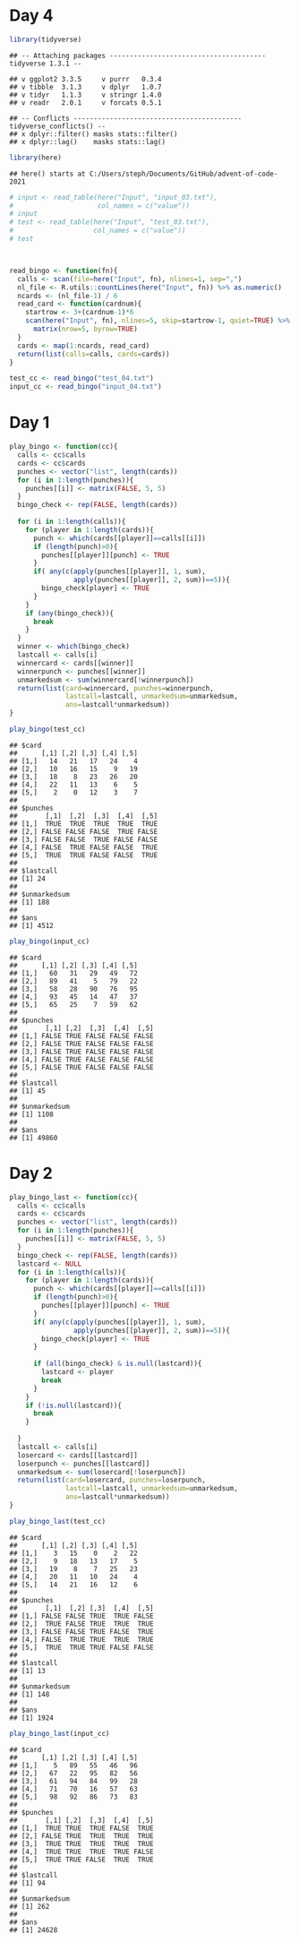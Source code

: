 Day 4
================

``` r
library(tidyverse)
```

    ## -- Attaching packages --------------------------------------- tidyverse 1.3.1 --

    ## v ggplot2 3.3.5     v purrr   0.3.4
    ## v tibble  3.1.3     v dplyr   1.0.7
    ## v tidyr   1.1.3     v stringr 1.4.0
    ## v readr   2.0.1     v forcats 0.5.1

    ## -- Conflicts ------------------------------------------ tidyverse_conflicts() --
    ## x dplyr::filter() masks stats::filter()
    ## x dplyr::lag()    masks stats::lag()

``` r
library(here)
```

    ## here() starts at C:/Users/steph/Documents/GitHub/advent-of-code-2021

``` r
# input <- read_table(here("Input", "input_03.txt"), 
#                     col_names = c("value"))
# input
# test <- read_table(here("Input", "test_03.txt"), 
#                    col_names = c("value"))
# test



read_bingo <- function(fn){
  calls <- scan(file=here("Input", fn), nlines=1, sep=",")
  nl_file <- R.utils::countLines(here("Input", fn)) %>% as.numeric()
  ncards <- (nl_file-1) / 6
  read_card <- function(cardnum){
    startrow <- 3+(cardnum-1)*6
    scan(here("Input", fn), nlines=5, skip=startrow-1, quiet=TRUE) %>%
      matrix(nrow=5, byrow=TRUE)
  }
  cards <- map(1:ncards, read_card)
  return(list(calls=calls, cards=cards))
}

test_cc <- read_bingo("test_04.txt")
input_cc <- read_bingo("input_04.txt")
```

# Day 1

``` r
play_bingo <- function(cc){
  calls <- cc$calls
  cards <- cc$cards
  punches <- vector("list", length(cards))
  for (i in 1:length(punches)){
    punches[[i]] <- matrix(FALSE, 5, 5)
  }
  bingo_check <- rep(FALSE, length(cards))
  
  for (i in 1:length(calls)){
    for (player in 1:length(cards)){
      punch <- which(cards[[player]]==calls[[i]])
      if (length(punch)>0){
        punches[[player]][punch] <- TRUE
      }
      if( any(c(apply(punches[[player]], 1, sum),
                apply(punches[[player]], 2, sum))==5)){
        bingo_check[player] <- TRUE
      }
    }
    if (any(bingo_check)){
      break
    }
  }
  winner <- which(bingo_check)
  lastcall <- calls[i]
  winnercard <- cards[[winner]]
  winnerpunch <- punches[[winner]]
  unmarkedsum <- sum(winnercard[!winnerpunch])
  return(list(card=winnercard, punches=winnerpunch,
              lastcall=lastcall, unmarkedsum=unmarkedsum,
              ans=lastcall*unmarkedsum))
}

play_bingo(test_cc)
```

    ## $card
    ##      [,1] [,2] [,3] [,4] [,5]
    ## [1,]   14   21   17   24    4
    ## [2,]   10   16   15    9   19
    ## [3,]   18    8   23   26   20
    ## [4,]   22   11   13    6    5
    ## [5,]    2    0   12    3    7
    ## 
    ## $punches
    ##       [,1]  [,2]  [,3]  [,4]  [,5]
    ## [1,]  TRUE  TRUE  TRUE  TRUE  TRUE
    ## [2,] FALSE FALSE FALSE  TRUE FALSE
    ## [3,] FALSE FALSE  TRUE FALSE FALSE
    ## [4,] FALSE  TRUE FALSE FALSE  TRUE
    ## [5,]  TRUE  TRUE FALSE FALSE  TRUE
    ## 
    ## $lastcall
    ## [1] 24
    ## 
    ## $unmarkedsum
    ## [1] 188
    ## 
    ## $ans
    ## [1] 4512

``` r
play_bingo(input_cc)
```

    ## $card
    ##      [,1] [,2] [,3] [,4] [,5]
    ## [1,]   60   31   29   49   72
    ## [2,]   89   41    5   79   22
    ## [3,]   58   28   90   76   95
    ## [4,]   93   45   14   47   37
    ## [5,]   65   25    7   59   62
    ## 
    ## $punches
    ##       [,1] [,2]  [,3]  [,4]  [,5]
    ## [1,] FALSE TRUE FALSE FALSE FALSE
    ## [2,] FALSE TRUE FALSE FALSE FALSE
    ## [3,] FALSE TRUE FALSE FALSE FALSE
    ## [4,] FALSE TRUE FALSE FALSE FALSE
    ## [5,] FALSE TRUE FALSE FALSE FALSE
    ## 
    ## $lastcall
    ## [1] 45
    ## 
    ## $unmarkedsum
    ## [1] 1108
    ## 
    ## $ans
    ## [1] 49860

# Day 2

``` r
play_bingo_last <- function(cc){
  calls <- cc$calls
  cards <- cc$cards
  punches <- vector("list", length(cards))
  for (i in 1:length(punches)){
    punches[[i]] <- matrix(FALSE, 5, 5)
  }
  bingo_check <- rep(FALSE, length(cards))
  lastcard <- NULL
  for (i in 1:length(calls)){
    for (player in 1:length(cards)){
      punch <- which(cards[[player]]==calls[[i]])
      if (length(punch)>0){
        punches[[player]][punch] <- TRUE
      }
      if( any(c(apply(punches[[player]], 1, sum),
                apply(punches[[player]], 2, sum))==5)){
        bingo_check[player] <- TRUE
      }
      
      if (all(bingo_check) & is.null(lastcard)){
        lastcard <- player
        break
      }
    }
    if (!is.null(lastcard)){
      break
    }
    
  }
  lastcall <- calls[i]
  losercard <- cards[[lastcard]]
  loserpunch <- punches[[lastcard]]
  unmarkedsum <- sum(losercard[!loserpunch])
  return(list(card=losercard, punches=loserpunch,
              lastcall=lastcall, unmarkedsum=unmarkedsum,
              ans=lastcall*unmarkedsum))
}

play_bingo_last(test_cc)
```

    ## $card
    ##      [,1] [,2] [,3] [,4] [,5]
    ## [1,]    3   15    0    2   22
    ## [2,]    9   18   13   17    5
    ## [3,]   19    8    7   25   23
    ## [4,]   20   11   10   24    4
    ## [5,]   14   21   16   12    6
    ## 
    ## $punches
    ##       [,1]  [,2] [,3]  [,4]  [,5]
    ## [1,] FALSE FALSE TRUE  TRUE FALSE
    ## [2,]  TRUE FALSE TRUE  TRUE  TRUE
    ## [3,] FALSE FALSE TRUE FALSE  TRUE
    ## [4,] FALSE  TRUE TRUE  TRUE  TRUE
    ## [5,]  TRUE  TRUE TRUE FALSE FALSE
    ## 
    ## $lastcall
    ## [1] 13
    ## 
    ## $unmarkedsum
    ## [1] 148
    ## 
    ## $ans
    ## [1] 1924

``` r
play_bingo_last(input_cc)
```

    ## $card
    ##      [,1] [,2] [,3] [,4] [,5]
    ## [1,]    5   89   55   46   96
    ## [2,]   67   22   95   82   56
    ## [3,]   61   94   84   99   28
    ## [4,]   71   70   16   57   63
    ## [5,]   98   92   86   73   83
    ## 
    ## $punches
    ##       [,1] [,2]  [,3]  [,4]  [,5]
    ## [1,]  TRUE TRUE  TRUE FALSE  TRUE
    ## [2,] FALSE TRUE  TRUE  TRUE  TRUE
    ## [3,]  TRUE TRUE  TRUE  TRUE  TRUE
    ## [4,]  TRUE TRUE  TRUE  TRUE FALSE
    ## [5,]  TRUE TRUE FALSE  TRUE  TRUE
    ## 
    ## $lastcall
    ## [1] 94
    ## 
    ## $unmarkedsum
    ## [1] 262
    ## 
    ## $ans
    ## [1] 24628
